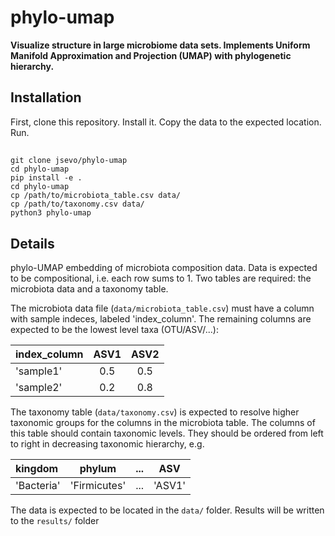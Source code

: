 # phylo-umap

**Visualize structure in large microbiome data sets. Implements Uniform Manifold Approximation and Projection (UMAP) with phylogenetic hierarchy.**
## Installation

First, clone this repository. Install it. Copy the data to the expected location. Run.
## 
    git clone jsevo/phylo-umap
    cd phylo-umap
    pip install -e .
    cd phylo-umap
    cp /path/to/microbiota_table.csv data/
    cp /path/to/taxonomy.csv data/
    python3 phylo-umap

## Details
phylo-UMAP embedding of microbiota composition data. Data is expected to be compositional, i.e. each row sums to 1. Two tables are required: the microbiota data and a taxonomy table.

The microbiota data file (`data/microbiota_table.csv`) must have a column with sample indeces, labeled 'index_column'. The remaining columns are expected to be the lowest level taxa (OTU/ASV/...):

| index_column | ASV1 | ASV2 |
| :--- | :---: | :---: |
|'sample1'| 0.5| 0.5|
|'sample2'|0.2| 0.8|

The taxonomy table (`data/taxonomy.csv`) is expected to resolve higher taxonomic groups for the columns in the microbiota table. The columns of this table should contain taxonomic levels. They should be ordered from left to right in decreasing taxonomic hierarchy, e.g.

| kingdom | phylum | ... | ASV|
| :--- | :---: | :---: | :---: |
|'Bacteria'| 'Firmicutes'| ...| 'ASV1'|

The data is expected to be located in the `data/` folder. Results will be written to the `results/` folder

